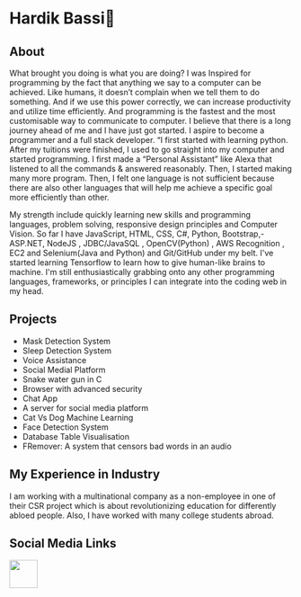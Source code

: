 # Hardik Bassi🚀

## About

What brought you doing is what you are doing? I was Inspired for programming by the fact that anything we say to a computer can be achieved. Like humans, it doesn’t complain when we tell them to do something. And if we use this power correctly, we can increase productivity and utilize time efficiently.  And programming is the fastest and the most customisable way to communicate to computer. I believe that there is a long journey ahead of me and I have just got started. I aspire to become a programmer and a full stack developer. “I first started with learning python. After my tuitions were finished, I used to go straight into my computer and started programming. I first made a “Personal Assistant” like Alexa that listened to all the commands & answered reasonably. Then, I started making many more program. Then, I felt one language is not sufficient because there are also other languages that will help me achieve a specific goal more efficiently than other.

My strength include quickly learning new skills and programming languages, problem solving, responsive design principles and Computer Vision. So far I have JavaScript, HTML, CSS, C#, Python, Bootstrap,- ASP.NET, NodeJS , JDBC/JavaSQL , OpenCV(Python) , AWS Recognition , EC2  and Selenium(Java and Python) and Git/GitHub under my belt. I've started learning Tensorflow to learn how to give human-like brains to machine. I'm still enthusiastically grabbing onto any other programming languages, frameworks, or principles I can integrate into the coding web in my head.

## Projects

<ul>
 <li>
   Mask Detection System
 <li>
   Sleep Detection System 
 <li>
   Voice Assistance
 <li>
   Social Medial Platform
 <li>
   Snake water gun in C
  <li>
   Browser with advanced security
  <li>
   Chat App
  <li>
   A server for social media platform
  <li>Cat Vs Dog Machine Learning 
  <li>  Face Detection System  
  <li> Database Table Visualisation
   <li> FRemover: A system that censors bad words in an audio
 </ul>
 

## My Experience in Industry

I am working with a multinational company as a non-employee in one of their CSR project which is about revolutionizing education for differently abloed people. Also, I have worked with many college students abroad.

## Social Media Links

<a href="https://www.linkedin.com/in/hardik-bassi-168930222/"><img src="https://cdn.pixabay.com/photo/2017/08/22/11/56/linked-in-2668700_960_720.png" width="50px" height="50px"></a>
